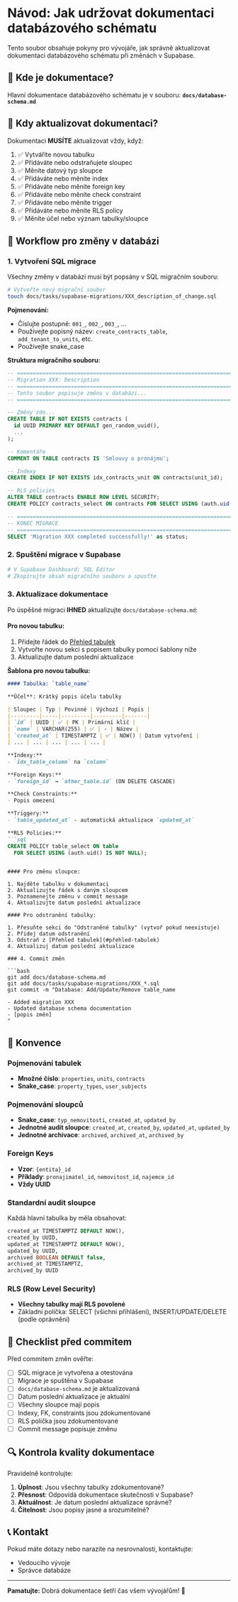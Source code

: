 # Návod: Jak udržovat dokumentaci databázového schématu

Tento soubor obsahuje pokyny pro vývojáře, jak správně aktualizovat dokumentaci databázového schématu při změnách v Supabase.

## 📍 Kde je dokumentace?

Hlavní dokumentace databázového schématu je v souboru:
**`docs/database-schema.md`**

## 📝 Kdy aktualizovat dokumentaci?

Dokumentaci **MUSÍTE** aktualizovat vždy, když:

1. ✅ Vytváříte novou tabulku
2. ✅ Přidáváte nebo odstraňujete sloupec
3. ✅ Měníte datový typ sloupce
4. ✅ Přidáváte nebo měníte index
5. ✅ Přidáváte nebo měníte foreign key
6. ✅ Přidáváte nebo měníte check constraint
7. ✅ Přidáváte nebo měníte trigger
8. ✅ Přidáváte nebo měníte RLS policy
9. ✅ Měníte účel nebo význam tabulky/sloupce

## 🔄 Workflow pro změny v databázi

### 1. Vytvoření SQL migrace

Všechny změny v databázi musí být popsány v SQL migračním souboru:

```bash
# Vytvořte nový migrační soubor
touch docs/tasks/supabase-migrations/XXX_description_of_change.sql
```

**Pojmenování:**
- Číslujte postupně: `001_`, `002_`, `003_`, ...
- Používejte popisný název: `create_contracts_table`, `add_tenant_to_units`, etc.
- Používejte snake_case

**Struktura migračního souboru:**

```sql
-- ============================================================================
-- Migration XXX: Description
-- ============================================================================
-- Tento soubor popisuje změnu v databázi...
-- ============================================================================

-- Změny zde...
CREATE TABLE IF NOT EXISTS contracts (
  id UUID PRIMARY KEY DEFAULT gen_random_uuid(),
  ...
);

-- Komentáře
COMMENT ON TABLE contracts IS 'Smlouvy o pronájmu';

-- Indexy
CREATE INDEX IF NOT EXISTS idx_contracts_unit ON contracts(unit_id);

-- RLS policies
ALTER TABLE contracts ENABLE ROW LEVEL SECURITY;
CREATE POLICY contracts_select ON contracts FOR SELECT USING (auth.uid() IS NOT NULL);

-- ============================================================================
-- KONEC MIGRACE
-- ============================================================================
SELECT 'Migration XXX completed successfully!' as status;
```

### 2. Spuštění migrace v Supabase

```bash
# V Supabase Dashboard: SQL Editor
# Zkopírujte obsah migračního souboru a spusťte
```

### 3. Aktualizace dokumentace

Po úspěšné migraci **IHNED** aktualizujte `docs/database-schema.md`:

#### Pro novou tabulku:

1. Přidejte řádek do [Přehled tabulek](#přehled-tabulek)
2. Vytvořte novou sekci s popisem tabulky pomocí šablony níže
3. Aktualizujte datum poslední aktualizace

**Šablona pro novou tabulku:**

```markdown
#### Tabulka: `table_name`

**Účel**: Krátký popis účelu tabulky

| Sloupec | Typ | Povinné | Výchozí | Popis |
|---------|-----|---------|---------|-------|
| `id` | UUID | ✅ | PK | Primární klíč |
| `name` | VARCHAR(255) | ✅ | - | Název |
| `created_at` | TIMESTAMPTZ | ✅ | NOW() | Datum vytvoření |
| ... | ... | ... | ... | ... |

**Indexy:**
- `idx_table_column` na `column`

**Foreign Keys:**
- `foreign_id` → `other_table.id` (ON DELETE CASCADE)

**Check Constraints:**
- Popis omezení

**Triggery:**
- `table_updated_at` - automatická aktualizace `updated_at`

**RLS Policies:**
```sql
CREATE POLICY table_select ON table
  FOR SELECT USING (auth.uid() IS NOT NULL);
```
```

#### Pro změnu sloupce:

1. Najděte tabulku v dokumentaci
2. Aktualizujte řádek s daným sloupcem
3. Poznamenejte změnu v commit message
4. Aktualizujte datum poslední aktualizace

#### Pro odstranění tabulky:

1. Přesuňte sekci do "Odstraněné tabulky" (vytvoř pokud neexistuje)
2. Přidej datum odstranění
3. Odstraň z [Přehled tabulek](#přehled-tabulek)
4. Aktualizuj datum poslední aktualizace

### 4. Commit změn

```bash
git add docs/database-schema.md
git add docs/tasks/supabase-migrations/XXX_*.sql
git commit -m "Database: Add/Update/Remove table_name

- Added migration XXX
- Updated database schema documentation
- [popis změn]
"
```

## 📐 Konvence

### Pojmenování tabulek
- **Množné číslo**: `properties`, `units`, `contracts`
- **Snake_case**: `property_types`, `user_subjects`

### Pojmenování sloupců
- **Snake_case**: `typ_nemovitosti`, `created_at`, `updated_by`
- **Jednotné audit sloupce**: `created_at`, `created_by`, `updated_at`, `updated_by`
- **Jednotné archivace**: `archived`, `archived_at`, `archived_by`

### Foreign Keys
- **Vzor**: `{entita}_id`
- **Příklady**: `pronajimatel_id`, `nemovitost_id`, `najemce_id`
- **Vždy UUID**

### Standardní audit sloupce

Každá hlavní tabulka by měla obsahovat:

```sql
created_at TIMESTAMPTZ DEFAULT NOW(),
created_by UUID,
updated_at TIMESTAMPTZ DEFAULT NOW(),
updated_by UUID,
archived BOOLEAN DEFAULT false,
archived_at TIMESTAMPTZ,
archived_by UUID
```

### RLS (Row Level Security)

- **Všechny tabulky mají RLS povolené**
- Základní políčka: SELECT (všichni přihlášení), INSERT/UPDATE/DELETE (podle oprávnění)

## 🎯 Checklist před commitem

Před commitem změn ověřte:

- [ ] SQL migrace je vytvořena a otestována
- [ ] Migrace je spuštěna v Supabase
- [ ] `docs/database-schema.md` je aktualizovaná
- [ ] Datum poslední aktualizace je aktuální
- [ ] Všechny sloupce mají popis
- [ ] Indexy, FK, constraints jsou zdokumentované
- [ ] RLS políčka jsou zdokumentované
- [ ] Commit message popisuje změnu

## 🔍 Kontrola kvality dokumentace

Pravidelně kontrolujte:

1. **Úplnost**: Jsou všechny tabulky zdokumentované?
2. **Přesnost**: Odpovídá dokumentace skutečnosti v Supabase?
3. **Aktuálnost**: Je datum poslední aktualizace správné?
4. **Čitelnost**: Jsou popisy jasné a srozumitelné?

## 📞 Kontakt

Pokud máte dotazy nebo narazíte na nesrovnalosti, kontaktujte:
- Vedoucího vývoje
- Správce databáze

---

**Pamatujte:** Dobrá dokumentace šetří čas všem vývojářům! 🎉
